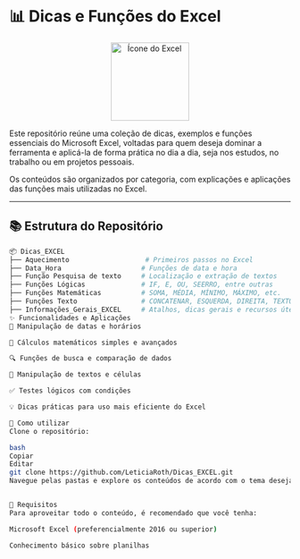 # 📊 Dicas e Funções do Excel

<p align="center">
  <img src="Logo_Excel/Excel
    .png" alt="Ícone do Excel" width="140">
</p>

Este repositório reúne uma coleção de dicas, exemplos e funções essenciais do Microsoft Excel, voltadas para quem deseja dominar a ferramenta e aplicá-la de forma prática no dia a dia, seja nos estudos, no trabalho ou em projetos pessoais.

Os conteúdos são organizados por categoria, com explicações e aplicações das funções mais utilizadas no Excel.

---

## 📚 Estrutura do Repositório

```bash
📦 Dicas_EXCEL
├── Aquecimento                   # Primeiros passos no Excel
├── Data_Hora                    # Funções de data e hora
├── Função Pesquisa de texto     # Localização e extração de textos
├── Funções Lógicas              # IF, E, OU, SEERRO, entre outras
├── Funções Matemáticas          # SOMA, MÉDIA, MÍNIMO, MÁXIMO, etc.
├── Funções Texto                # CONCATENAR, ESQUERDA, DIREITA, TEXTO
├── Informações_Gerais_EXCEL     # Atalhos, dicas gerais e recursos úteis
✨ Funcionalidades e Aplicações
📆 Manipulação de datas e horários

🔢 Cálculos matemáticos simples e avançados

🔍 Funções de busca e comparação de dados

📄 Manipulação de textos e células

✅ Testes lógicos com condições

💡 Dicas práticas para uso mais eficiente do Excel

🚀 Como utilizar
Clone o repositório:

bash
Copiar
Editar
git clone https://github.com/LeticiaRoth/Dicas_EXCEL.git
Navegue pelas pastas e explore os conteúdos de acordo com o tema desejado.


📌 Requisitos
Para aproveitar todo o conteúdo, é recomendado que você tenha:

Microsoft Excel (preferencialmente 2016 ou superior)

Conhecimento básico sobre planilhas

